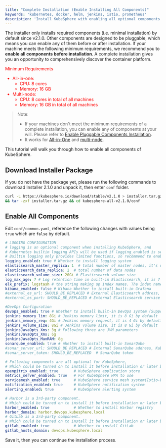 ```yaml
---
title: "Complete Installation (Enable Installing All Components)"
keywords: 'kubernetes, docker, helm, jenkins, istio, prometheus'
description: 'Install KubeSphere with enabling all optional components to Linux machine'
---
```


The installer only installs required components (i.e. minimal installation) by default since v2.1.0. Other components are designed to be pluggable, which means you can enable any of them before or after installation. If your machine meets the following minimum requirements, we recommend you to **enable all components before installation**. A complete installation gives you an opportunity to comprehensively discover the container platform. 

<font color="red">  
Minimum Requirements

- All-in-one:
  - CPU: 8 cores
  - Memory: 16 GB
- Multi-node:
  - CPU: 8 cores in total of all machines
  - Memory: 16 GB in total of all machines
</font>

> Note:
>
> - If your machines don't meet the minimum requirements of a complete installation, you can enable any of components at your will. Please refer to [Enable Pluggable Components Installation](../pluggable-components).
> - It works for [All-in-One](../all-in-one) and [multi-node](../multi-node).

This tutorial will walk you through how to enable all components of KubeSphere.

## Download Installer Package

If you do not have the package yet, please run the following commands to download Installer 2.1.0 and unpack it, then enter `conf` folder.

```bash
curl -L https://kubesphere.io/download/stable/v2.1.0 > installer.tar.gz \
&& tar -zxf installer.tar.gz && cd kubesphere-all-v2.1.0/conf
```

## Enable All Components

Edit `conf/common.yaml`, reference the following changes with values being `true` which are `false` by default.

```yaml
# LOGGING CONFIGURATION
# logging is an optional component when installing KubeSphere, and
# Kubernetes builtin logging APIs will be used if logging_enabled is set to false.
# Builtin logging only provides limited functions, so recommend to enable logging.
logging_enabled: true # Whether to install logging system
elasticsearch_master_replica: 1  # total number of master nodes, it's not allowed to use even number
elasticsearch_data_replica: 2  # total number of data nodes
elasticsearch_volume_size: 20Gi # Elasticsearch volume size
log_max_age: 7 # Log retention time in built-in Elasticsearch, it is 7 days by default.
elk_prefix: logstash # the string making up index names. The index name will be formatted as ks-<elk_prefix>-log
kibana_enabled: false # Kibana Whether to install built-in Grafana
#external_es_url: SHOULD_BE_REPLACED # External Elasticsearch address, KubeSphere supports integrate with Elasticsearch outside the cluster, which can reduce the resource consumption.
#external_es_port: SHOULD_BE_REPLACED # External Elasticsearch service port

#DevOps Configuration
devops_enabled: true # Whether to install built-in DevOps system (Supports CI/CD pipeline, Source/Binary to image)
jenkins_memory_lim: 8Gi # Jenkins memory limit, it is 8 Gi by default
jenkins_memory_req: 4Gi # Jenkins memory request, it is 4 Gi by default
jenkins_volume_size: 8Gi # Jenkins volume size, it is 8 Gi by default
jenkinsJavaOpts_Xms: 3g # Following three are JVM parameters
jenkinsJavaOpts_Xmx: 6g
jenkinsJavaOpts_MaxRAM: 8g
sonarqube_enabled: true # Whether to install built-in SonarQube
#sonar_server_url: SHOULD_BE_REPLACED # External SonarQube address, KubeSphere supports integrate with SonarQube outside the cluster, which can reduce the resource consumption.
#sonar_server_token: SHOULD_BE_REPLACED  # SonarQube token

# Following components are all optional for KubeSphere,
# Which could be turned on to install it before installation or later by updating its value to true
openpitrix_enabled: true       # KubeSphere application store
metrics_server_enabled: true   # For KubeSphere HPA to use
servicemesh_enabled: true      # KubeSphere service mesh system(Istio-based)
notification_enabled: true     # KubeSphere notification system
alerting_enabled: true         # KubeSphere alerting system

# Harbor is a 3rd-party component.
# Which could be turned on to install it before installation or later by updating its value to true
harbor_enabled: true           # Whether to install Harbor registry
harbor_domain: harbor.devops.kubesphere.local
# GitLab is a 3rd-party component.
# Which could be turned on to install it before installation or later by updating its value to true
gitlab_enabled: true           # Whether to install GitLab
gitlab_hosts_domain: devops.kubesphere.local
```

Save it, then you can continue the installation process.